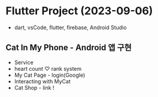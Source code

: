 # Flutter Project (2023-09-06)

- dart, vsCode, flutter, firebase, Android Studio

## Cat In My Phone - Android 앱 구현

- Service
- heart count ♡ rank system
- My Cat Page - login(Google)
- Interacting with MyCat
- Cat Shop - link !
